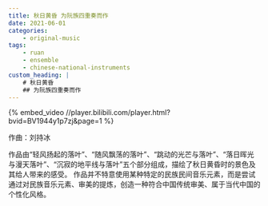 ```yaml
---
title: 秋日黄昏 为阮族四重奏而作
date: 2021-06-01
categories:
    - original-music
tags:
    - ruan
    - ensemble
    - chinese-national-instruments
custom_heading: |
    # 秋日黄昏
    ## 为阮族四重奏而作
---
```


{% embed_video //player.bilibili.com/player.html?bvid=BV1944y1p7zj&page=1 %}

作曲：刘持冰

作品由“轻风扬起的落叶”、“随风飘荡的落叶”、“跳动的光芒与落叶”、“落日晖光与漫天落叶”、“沉寂的地平线与落叶”五个部分组成，描绘了秋日黄昏时的景色及其给人带来的感受。 作品并不特意使用某种特定的民族民间音乐元素，而是尝试通过对民族音乐元素、审美的提炼，创造一种符合中国传统审美、属于当代中国的个性化风格。
